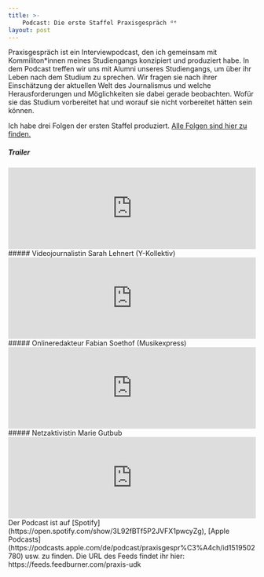 ```yaml
---
title: >-
    Podcast: Die erste Staffel Praxisgespräch ᵈᵉ
layout: post
---
```

Praxisgespräch ist ein Interviewpodcast, den ich gemeinsam mit Kommiliton*innen meines Studiengangs konzipiert und produziert habe. In dem Podcast treffen wir uns mit Alumni unseres Studiengangs, um über ihr Leben nach dem Studium zu sprechen. Wir fragen sie nach ihrer Einschätzung der aktuellen Welt des Journalismus und welche Herausforderungen und Möglichkeiten sie dabei gerade beobachten. Wofür sie das Studium vorbereitet hat und worauf sie nicht vorbereitet hätten sein können.

Ich habe drei Folgen der ersten Staffel produziert. [Alle Folgen sind hier zu finden.](https://praxis-udk.de/tag/audio/)
##### Trailer
<iframe src="https://anchor.fm/praxisgespraech/embed/episodes/Praxisgesprch-Intro-ei3549" height="166px" width="100%" frameborder="0" scrolling="no"></iframe>
##### Videojournalistin Sarah Lehnert (Y-Kollektiv)
<iframe src="https://anchor.fm/praxisgespraech/embed/episodes/Praxisgesprch-mit-Sarah-Lehnert--von-Serafin-Dinges-ei354h/a-a2ue9qu" height="166px" width="100%" frameborder="0" scrolling="no"></iframe>
##### Onlineredakteur Fabian Soethof (Musikexpress)
<iframe src="https://anchor.fm/praxisgespraech/embed/episodes/Praxisgesprch-mit-Fabian-Soethof--von-Serafin-Dinges-ei4lt2" height="166px" width="100%" frameborder="0" scrolling="no"></iframe>
##### Netzaktivistin Marie Gutbub
<iframe src="https://anchor.fm/praxisgespraech/embed/episodes/Praxisgesprch-mit-Marie-Gutbub--von-Serafin-Dinges-ej4eq9" height="166px" width="100%" frameborder="0" scrolling="no"></iframe>
Der Podcast ist auf [Spotify](https://open.spotify.com/show/3L92fBTf5P2JVFX1pwcyZg), [Apple Podcasts](https://podcasts.apple.com/de/podcast/praxisgespr%C3%A4ch/id1519502780) usw. zu finden. Die URL des Feeds findet ihr hier: https://feeds.feedburner.com/praxis-udk
